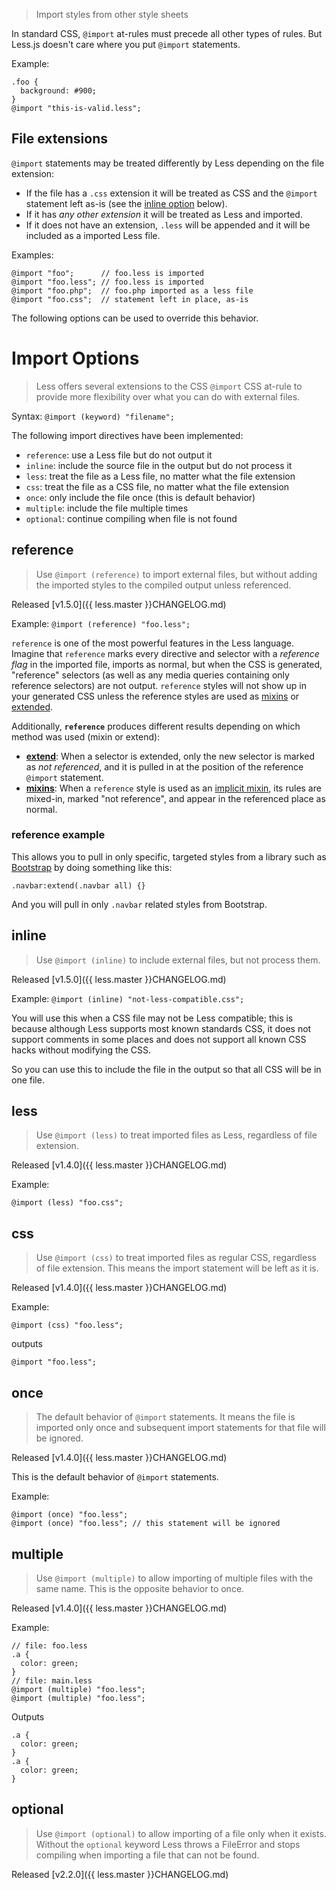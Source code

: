 > Import styles from other style sheets

In standard CSS, `@import` at-rules must precede all other types of rules. But Less.js doesn't care where you put `@import` statements.

Example:

```less
.foo {
  background: #900;
}
@import "this-is-valid.less";
```

## File extensions
`@import` statements may be treated differently by Less depending on the file extension:

* If the file has a `.css` extension it will be treated as CSS and the `@import` statement left as-is (see the [inline option](#import-options-inline) below).
* If it has _any other extension_ it will be treated as Less and imported.
* If it does not have an extension, `.less` will be appended and it will be included as a imported Less file.

Examples:

```less
@import "foo";      // foo.less is imported
@import "foo.less"; // foo.less is imported
@import "foo.php";  // foo.php imported as a less file
@import "foo.css";  // statement left in place, as-is
```

The following options can be used to override this behavior.

# Import Options
> Less offers several extensions to the CSS `@import` CSS at-rule to provide more flexibility over what you can do with external files.

Syntax: `@import (keyword) "filename";`

The following import directives have been implemented:

* `reference`: use a Less file but do not output it
* `inline`: include the source file in the output but do not process it
* `less`: treat the file as a Less file, no matter what the file extension
* `css`: treat the file as a CSS file, no matter what the file extension
* `once`: only include the file once (this is default behavior)
* `multiple`: include the file multiple times
* `optional`: continue compiling when file is not found


## reference
> Use `@import (reference)` to import external files, but without adding the imported styles to the compiled output unless referenced.

Released [v1.5.0]({{ less.master }}CHANGELOG.md)

Example: `@import (reference) "foo.less";`

`reference` is one of the most powerful features in the Less language. Imagine that `reference` marks every directive and selector with a _reference flag_ in the imported file, imports as normal, but when the CSS is generated, "reference" selectors (as well as any media queries containing only reference selectors) are not output. `reference` styles will not show up in your generated CSS unless the reference styles are used as [mixins](#mixins-feature) or [extended](#extend-feature).

Additionally, **`reference`** produces different results depending on which method was used (mixin or extend):

* **[extend](#extend-feature)**: When a selector is extended, only the new selector is marked as _not referenced_, and it is pulled in at the position of the reference `@import` statement.
* **[mixins](#mixins-feature)**: When a `reference` style is used as an [implicit mixin](#mixins-feature), its rules are mixed-in, marked "not reference", and appear in the referenced place as normal.


### reference example
This allows you to pull in only specific, targeted styles from a library such as [Bootstrap](https://github.com/twbs/bootstrap) by doing something like this:

```less
.navbar:extend(.navbar all) {}
```

And you will pull in only `.navbar` related styles from Bootstrap.


## inline
> Use `@import (inline)` to include external files, but not process them.

Released [v1.5.0]({{ less.master }}CHANGELOG.md)

Example: `@import (inline) "not-less-compatible.css";`

You will use this when a CSS file may not be Less compatible; this is because although Less supports most known standards CSS, it does not support comments in some places and does not support all known CSS hacks without modifying the CSS.

So you can use this to include the file in the output so that all CSS will be in one file.


## less
> Use `@import (less)` to treat imported files as Less, regardless of file extension.

Released [v1.4.0]({{ less.master }}CHANGELOG.md)

Example:

```less
@import (less) "foo.css";
```


## css
> Use `@import (css)` to treat imported files as regular CSS, regardless of file extension. This means the import statement will be left as it is.

Released [v1.4.0]({{ less.master }}CHANGELOG.md)

Example:

```less
@import (css) "foo.less";
```
outputs

```less
@import "foo.less";
```


## once
> The default behavior of `@import` statements. It means the file is imported only once and subsequent import statements for that file will be ignored.

Released [v1.4.0]({{ less.master }}CHANGELOG.md)

This is the default behavior of `@import` statements.

Example:

```less
@import (once) "foo.less";
@import (once) "foo.less"; // this statement will be ignored
```


## multiple
> Use `@import (multiple)` to allow importing of multiple files with the same name. This is the opposite behavior to once.

Released [v1.4.0]({{ less.master }}CHANGELOG.md)

Example:

```less
// file: foo.less
.a {
  color: green;
}
// file: main.less
@import (multiple) "foo.less";
@import (multiple) "foo.less";
```
Outputs

```less
.a {
  color: green;
}
.a {
  color: green;
}
```

## optional
> Use `@import (optional)` to allow importing of a file only when it exists. Without the `optional` keyword Less throws a FileError and stops compiling when importing a file that can not be found. 

Released [v2.2.0]({{ less.master }}CHANGELOG.md)
